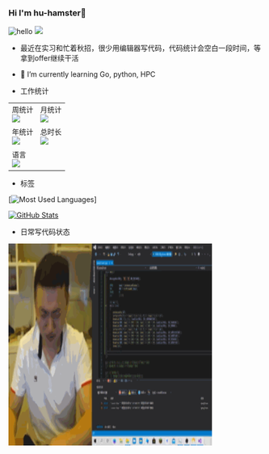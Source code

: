 ###  Hi I'm hu-hamster👋


<!--
 此处可以添加自己的项目用于展示，限六个，目前没啥好的项目，就不丢人了...
![Readme Card](https://github-readme-stats.vercel.app/api/pin/?username=hu-hamster&repo=ginEssential) -->

![hello](https://views.whatilearened.today/views/github/hu-hamster/deplives.svg)
![](https://img.shields.io/badge/%E5%86%99%E4%BD%9C%E5%B7%A5%E5%85%B7-VS%20Code-green)

- 最近在实习和忙着秋招，很少用编辑器写代码，代码统计会空白一段时间，等拿到offer继续干活
- 🌱 I’m currently learning Go, python, HPC

- 工作统计
<table><tr>
  <td>
    <figcaption>周统计</figcaption>
    <img src=https://wakatime.com/share/@hu_hamster/506668ee-cce8-481d-853b-a4a5e11ecb2d.png border=0>
  </td>
  <td>
    <figcaption>月统计</figcaption>
    <img src=https://wakatime.com/share/@hu_hamster/f5c7ea43-528f-4c9e-9d74-9231a8968b6a.png border=0>
  </td>
</tr>
<tr>
  <td>
    <figcaption>年统计</figcaption>
    <img src=https://wakatime.com/share/@hu_hamster/af9fe50d-cb74-4eae-8fd2-d58f8750a869.png border=0>
  </td>
    <td>
    <figcaption>总时长</figcaption>
    <img src=https://wakatime.com/share/@hu_hamster/c58f15d7-aa42-43a2-9855-2cf887c81e9a.png border=0>
  </td>
</tr>
<tr>
 <td>
  <figcaption>语言</figcaption>
  <img src="https://wakatime.com/share/@hu_hamster/62d4de64-bf2f-4634-ac2e-2badb88006e0.png">
 </td>
 </tr>
</table>


- 标签

 
[![Most Used Languages](https://github-readme-stats.vercel.app/api/top-langs/?username=hu-hamster&theme=dracula&layout=compact&hide=javascript,css)]

<a href="https://github.com/hu-hamster">
  <img alt="GitHub Stats" src="https://github-readme-stats.vercel.app/api?username=hu-hamster&include_all_commits=true&theme=dracula" />
</a>


- 日常写代码状态

<img src="https://github.com/hu-hamster/hu-hamster/blob/main/yaoshui.gif" width=80% height="400"></img>


<!--
**hu-hamster/hu-hamster** is a ✨ _special_ ✨ repository because its `README.md` (this file) appears on your GitHub profile.

Here are some ideas to get you started:

- 🔭 I’m currently working on ...
- 🌱 I’m currently learning ...
- 👯 I’m looking to collaborate on ...
- 🤔 I’m looking for help with ...
- 💬 Ask me about ...
- 📫 How to reach me: ...
- 😄 Pronouns: ...
- ⚡ Fun fact: ...
-->
